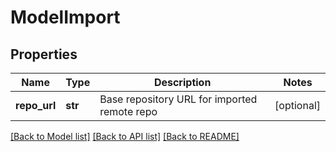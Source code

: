 # ModelImport

## Properties
Name | Type | Description | Notes
------------ | ------------- | ------------- | -------------
**repo_url** | **str** | Base repository URL for imported remote repo | [optional] 

[[Back to Model list]](../README.md#documentation-for-models) [[Back to API list]](../README.md#documentation-for-api-endpoints) [[Back to README]](../README.md)


